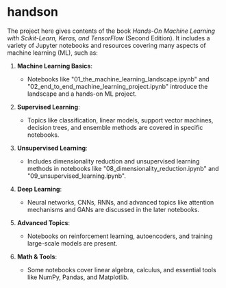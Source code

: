 # handson
The project here gives contents of the book *Hands-On Machine Learning with Scikit-Learn, Keras, and TensorFlow* (Second Edition). It includes a variety of Jupyter notebooks and resources covering many aspects of machine learning (ML), such as:

1. **Machine Learning Basics**:
   - Notebooks like "01_the_machine_learning_landscape.ipynb" and "02_end_to_end_machine_learning_project.ipynb" introduce the landscape and a hands-on ML project.

2. **Supervised Learning**:
   - Topics like classification, linear models, support vector machines, decision trees, and ensemble methods are covered in specific notebooks.

3. **Unsupervised Learning**:
   - Includes dimensionality reduction and unsupervised learning methods in notebooks like "08_dimensionality_reduction.ipynb" and "09_unsupervised_learning.ipynb".

4. **Deep Learning**:
   - Neural networks, CNNs, RNNs, and advanced topics like attention mechanisms and GANs are discussed in the later notebooks.

5. **Advanced Topics**:
   - Notebooks on reinforcement learning, autoencoders, and training large-scale models are present.

6. **Math & Tools**:
   - Some notebooks cover linear algebra, calculus, and essential tools like NumPy, Pandas, and Matplotlib.

